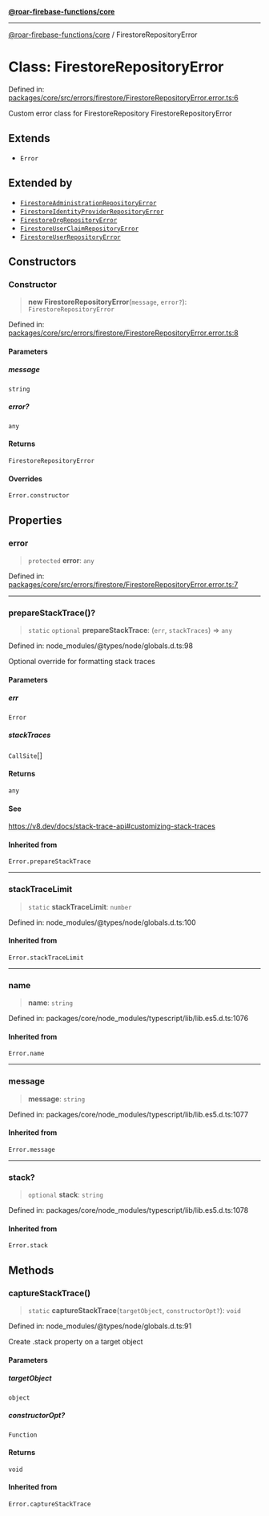[**@roar-firebase-functions/core**](../README.md)

---

[@roar-firebase-functions/core](../README.md) / FirestoreRepositoryError

# Class: FirestoreRepositoryError

Defined in: [packages/core/src/errors/firestore/FirestoreRepositoryError.error.ts:6](https://github.com/yeatmanlab/roar-firebase-functions/blob/0fc701649174b7557e55644b1065be2fa3d3d7ca/packages/core/src/errors/firestore/FirestoreRepositoryError.error.ts#L6)

Custom error class for FirestoreRepository
FirestoreRepositoryError

## Extends

- `Error`

## Extended by

- [`FirestoreAdministrationRepositoryError`](FirestoreAdministrationRepositoryError.md)
- [`FirestoreIdentityProviderRepositoryError`](FirestoreIdentityProviderRepositoryError.md)
- [`FirestoreOrgRepositoryError`](FirestoreOrgRepositoryError.md)
- [`FirestoreUserClaimRepositoryError`](FirestoreUserClaimRepositoryError.md)
- [`FirestoreUserRepositoryError`](FirestoreUserRepositoryError.md)

## Constructors

### Constructor

> **new FirestoreRepositoryError**(`message`, `error?`): `FirestoreRepositoryError`

Defined in: [packages/core/src/errors/firestore/FirestoreRepositoryError.error.ts:8](https://github.com/yeatmanlab/roar-firebase-functions/blob/0fc701649174b7557e55644b1065be2fa3d3d7ca/packages/core/src/errors/firestore/FirestoreRepositoryError.error.ts#L8)

#### Parameters

##### message

`string`

##### error?

`any`

#### Returns

`FirestoreRepositoryError`

#### Overrides

`Error.constructor`

## Properties

### error

> `protected` **error**: `any`

Defined in: [packages/core/src/errors/firestore/FirestoreRepositoryError.error.ts:7](https://github.com/yeatmanlab/roar-firebase-functions/blob/0fc701649174b7557e55644b1065be2fa3d3d7ca/packages/core/src/errors/firestore/FirestoreRepositoryError.error.ts#L7)

---

### prepareStackTrace()?

> `static` `optional` **prepareStackTrace**: (`err`, `stackTraces`) => `any`

Defined in: node_modules/@types/node/globals.d.ts:98

Optional override for formatting stack traces

#### Parameters

##### err

`Error`

##### stackTraces

`CallSite`[]

#### Returns

`any`

#### See

https://v8.dev/docs/stack-trace-api#customizing-stack-traces

#### Inherited from

`Error.prepareStackTrace`

---

### stackTraceLimit

> `static` **stackTraceLimit**: `number`

Defined in: node_modules/@types/node/globals.d.ts:100

#### Inherited from

`Error.stackTraceLimit`

---

### name

> **name**: `string`

Defined in: packages/core/node_modules/typescript/lib/lib.es5.d.ts:1076

#### Inherited from

`Error.name`

---

### message

> **message**: `string`

Defined in: packages/core/node_modules/typescript/lib/lib.es5.d.ts:1077

#### Inherited from

`Error.message`

---

### stack?

> `optional` **stack**: `string`

Defined in: packages/core/node_modules/typescript/lib/lib.es5.d.ts:1078

#### Inherited from

`Error.stack`

## Methods

### captureStackTrace()

> `static` **captureStackTrace**(`targetObject`, `constructorOpt?`): `void`

Defined in: node_modules/@types/node/globals.d.ts:91

Create .stack property on a target object

#### Parameters

##### targetObject

`object`

##### constructorOpt?

`Function`

#### Returns

`void`

#### Inherited from

`Error.captureStackTrace`
